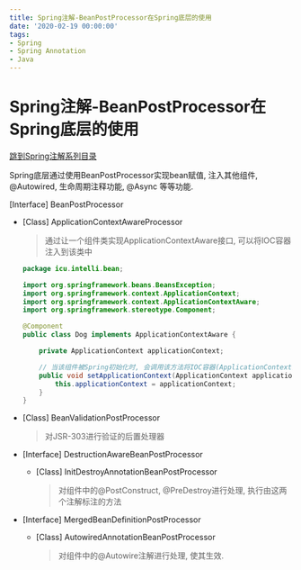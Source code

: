 ```yaml
---
title: Spring注解-BeanPostProcessor在Spring底层的使用
date: '2020-02-19 00:00:00'
tags:
- Spring
- Spring Annotation
- Java
---
```

# Spring注解-BeanPostProcessor在Spring底层的使用

[跳到Spring注解系列目录](spring-anno-table.md)

Spring底层通过使用BeanPostProcessor实现bean赋值, 注入其他组件, @Autowired, 生命周期注释功能, @Async 等等功能.

[Interface] BeanPostProcessor

- [Class] ApplicationContextAwareProcessor

  > 通过让一个组件类实现ApplicationContextAware接口, 可以将IOC容器注入到该类中

  ```java
  package icu.intelli.bean;
  
  import org.springframework.beans.BeansException;
  import org.springframework.context.ApplicationContext;
  import org.springframework.context.ApplicationContextAware;
  import org.springframework.stereotype.Component;
  
  @Component
  public class Dog implements ApplicationContextAware {
  
      private ApplicationContext applicationContext;
  
      // 当该组件被Spring初始化时, 会调用该方法将IOC容器(ApplicationContext)注入到该类中
      public void setApplicationContext(ApplicationContext applicationContext) throws BeansException {
          this.applicationContext = applicationContext;
      }
  }
  ```

- [Class] BeanValidationPostProcessor

  > 对JSR-303进行验证的后置处理器

- [Interface] DestructionAwareBeanPostProcessor

  - [Class] InitDestroyAnnotationBeanPostProcessor

    > 对组件中的@PostConstruct, @PreDestroy进行处理, 执行由这两个注解标注的方法

- [Interface] MergedBeanDefinitionPostProcessor

  - [Class] AutowiredAnnotationBeanPostProcessor

    > 对组件中的@Autowire注解进行处理, 使其生效.

